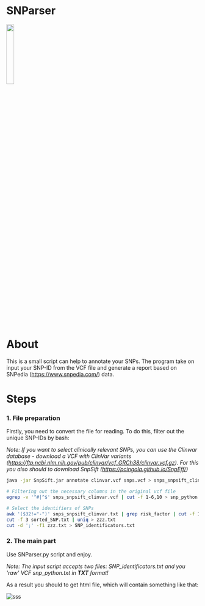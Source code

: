 # SNParser

<img src="https://s1.gifyu.com/images/tumblr_p3hky5x2Ce1tpia39o1_500.gif" width="20%">

# About

This is a small script can help to annotate your SNPs. The program take on input your SNP-ID from the VCF file and generate a report based on SNPedia (https://www.snpedia.com/) data.

# Steps

### 1. File preparation
Firstly, you need to convert the file for reading. To do this, filter out the unique SNP-IDs by bash:

*Note: If you want to select clinically relevant SNPs, you can use the Clinwar database - download a VCF with ClinVar variants (https://ftp.ncbi.nlm.nih.gov/pub/clinvar/vcf_GRCh38/clinvar.vcf.gz). For this you also should to download SnpSift (https://pcingola.github.io/SnpEff/)*

```bash
java -jar SnpSift.jar annotate clinvar.vcf snps.vcf > snps_snpsift_clinvar.vcf 
```

```bash
# Filtering out the necessary columns in the original vcf file
egrep -v '^#|^$' snps_snpsift_clinvar.vcf | cut -f 1-6,10 > snp_python.txt

# Select the identifiers of SNPs
awk '($32!="-")' snps_snpsift_clinvar.txt | grep risk_factor | cut -f 1-3,19 | sort | uniq > sorted_SNP.txt
cut -f 3 sorted_SNP.txt | uniq > zzz.txt
cut -d ';' -f1 zzz.txt > SNP_identificators.txt
```

### 2. The main part

Use SNParser.py script and enjoy. 

*Note: The input script accepts two files: SNP_identificators.txt and you 'raw' VCF snp_python.txt in __TXT__ format!*

As a result you should to get html file, which will contain something like that:

![sss](https://github.com/FLinT3/SNParser/assets/114529914/01cb7d0b-5390-422f-9d69-46c179d9653d)



